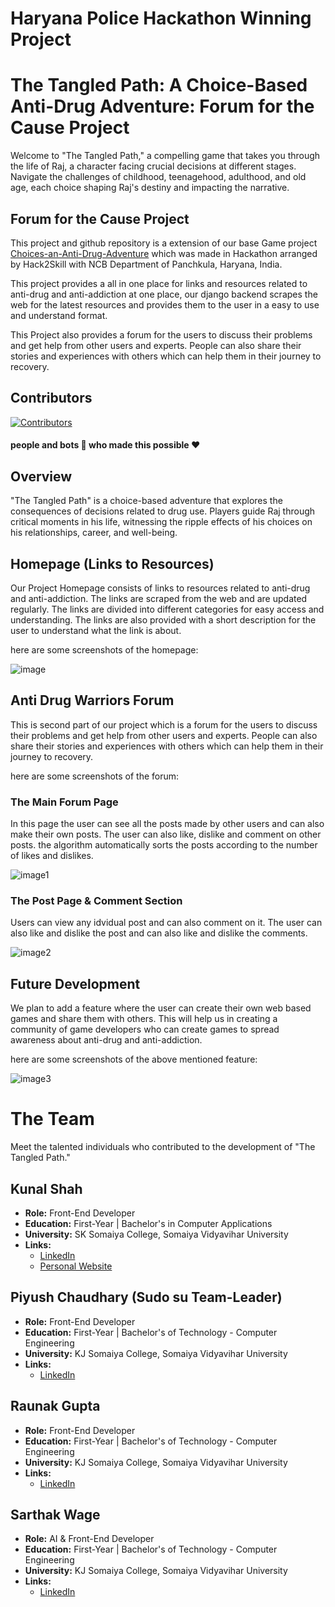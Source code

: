 # Haryana Police Hackathon Winning Project 

# The Tangled Path: A Choice-Based Anti-Drug Adventure: Forum for the Cause Project

Welcome to "The Tangled Path," a compelling game that takes you through the life of Raj, a character facing crucial decisions at different stages. Navigate the challenges of childhood, teenagehood, adulthood, and old age, each choice shaping Raj's destiny and impacting the narrative.

## Forum for the Cause Project

This project and github repository is a extension of our base Game project [Choices-an-Anti-Drug-Adventure](https://github.com/spark-lucifer/Choices-an-Anti-Drug-Adventure/) which was made in Hackathon arranged by Hack2Skill with NCB Department of Panchkula, Haryana, India.

This project provides a all in one place for links and resources related to anti-drug and anti-addiction at one place, our django backend scrapes the web for the latest resources and provides them to the user in a easy to use and understand format.

This Project also provides a forum for the users to discuss their problems and get help from other users and experts. People can also share their stories and experiences with others which can help them in their journey to recovery.

## Contributors

[![Contributors](https://contrib.rocks/image?repo=spark-lucifer/web-scraping-2)](https://github.com/spark-lucifer/web-scraping-2/graphs/contributors)
#### people and bots 🤖 who made this possible ❤

## Overview

"The Tangled Path" is a choice-based adventure that explores the consequences of decisions related to drug use. Players guide Raj through critical moments in his life, witnessing the ripple effects of his choices on his relationships, career, and well-being.

## Homepage (Links to Resources)
Our Project Homepage consists of links to resources related to anti-drug and anti-addiction. The links are scraped from the web and are updated regularly. The links are divided into different categories for easy access and understanding. The links are also provided with a short description for the user to understand what the link is about.

here are some screenshots of the homepage:

![image](https://github.com/spark-lucifer/web-scraping-2/assets/95049390/716fcf5a-821c-44a8-b078-1bc50f4d4038)

## Anti Drug Warriors Forum 
This is second part of our project which is a forum for the users to discuss their problems and get help from other users and experts. People can also share their stories and experiences with others which can help them in their journey to recovery.

here are some screenshots of the forum:

### The Main Forum Page
In this page the user can see all the posts made by other users and can also make their own posts. The user can also like, dislike and comment on other posts.
the algorithm automatically sorts the posts according to the number of likes and dislikes.

![image1](https://github.com/spark-lucifer/web-scraping-2/assets/95049390/c16c2947-f8e6-416f-a52d-776eb1ea2d67)

### The Post Page & Comment Section
Users can view any idvidual post and can also comment on it. The user can also like and dislike the post and can also like and dislike the comments.

![image2](https://github.com/spark-lucifer/web-scraping-2/assets/95049390/533a4858-479b-4943-ab3f-019cbc3959a8)

## Future Development

We plan to add a feature where the user can create their own web based games and share them with others. This will help us in creating a community of game developers who can create games to spread awareness about anti-drug and anti-addiction.

here are some screenshots of the above mentioned feature:

![image3](https://github.com/spark-lucifer/web-scraping-2/assets/95049390/8e5e5478-d0ac-44bc-ae48-1060c3129260)


# The Team

Meet the talented individuals who contributed to the development of "The Tangled Path."

## Kunal Shah

- **Role:** Front-End Developer
- **Education:** First-Year | Bachelor's in Computer Applications
- **University:** SK Somaiya College, Somaiya Vidyavihar University
- **Links:**
  - [LinkedIn](https://www.linkedin.com/in/kunalshah017)
  - [Personal Website](https://kunalshah017.vercel.app)

## Piyush Chaudhary (Sudo su Team-Leader)

- **Role:** Front-End Developer
- **Education:** First-Year | Bachelor's of Technology - Computer Engineering
- **University:** KJ Somaiya College, Somaiya Vidyavihar University
- **Links:**
  - [LinkedIn](https://www.linkedin.com/in/piyush-chaudhary-9b5999187/)

## Raunak Gupta

- **Role:** Front-End Developer
- **Education:** First-Year | Bachelor's of Technology - Computer Engineering
- **University:** KJ Somaiya College, Somaiya Vidyavihar University
- **Links:**
  - [LinkedIn](https://www.linkedin.com/in/raunak-gupta-7b3503270/)

## Sarthak Wage

- **Role:** AI & Front-End Developer
- **Education:** First-Year | Bachelor's of Technology - Computer Engineering
- **University:** KJ Somaiya College, Somaiya Vidyavihar University
- **Links:**
  - [LinkedIn](https://www.linkedin.com/in/sarthak-wage-993b5a282/)
